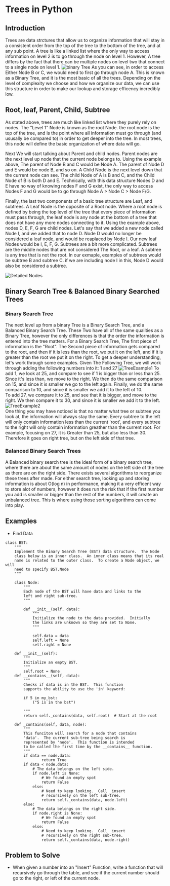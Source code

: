 # Trees in Python
## Introduction
Trees are data strctures that allow us to organize information that will stay in a consistent order from the top of the tree to the bottom of the tree, and at any sub point. A tree is like a linked list where the only way to access information on level 2 is to go through the node on level 1. However, A tree differs by the fact that there can be multiple nodes on level two that connect to a single node on level 1. 
![binary Tree](/Pictures/treelevels.png)
As you can see, in order to access Either Node B or C, we would need to first go through node A. This is known as a Binary Tree, and it is the most basic of all the trees.  Depending on the level of complexity we choose and how we organize our data, we can use this structure in order to make our lookup and storage efficency incredibly low.
## Root, leaf, Parent, Child, Subtree
As stated above, trees are much like linked list where they purely rely on nodes. The "Level 1" Node is known as the root Node. the root node is the top of the tree, and is the point where all information must go through (and ususally be compared to) in order to get deeper into the tree. In most trees, this node will define the basic organization of where data will go. 
<br>

Next We will start talking about Parent and child nodes. Parent nodes are the next level up node that the current node belongs to. Using the example above, The parent of Node B and C would be Node A. The parent of Node D and E would be node B, and so on. A Child Node is the next level down that the current node can see. The child Node of A is B and C, and the Child Node of B is both D and E. Technically, with this data structure Nodes D and E have no way of knowing nodes F and G exist, the only way to access Nodes F and G would be to go through Node A > Node C > Node F/G. <br>

Finally, the last two components of a basic tree structure are Leaf, and subtrees. A Leaf Node is the opposite of a Root node. Where a root node is defined by being the top level of the tree that every piece of information must pass through, the leaf node is any node at the bottom of a tree that does not have any more nodes connecting to it. Using the example above, nodes D, E, F, G are child nodes. Let's say that we added a new node called Node I, and we added that to node D. Node D would no longer be considered a leaf node, and would be reaplaced by Node I. Our new leaf Nodes would be I, E, F, G. Subtrees are a bit more complicated. Subtrees are the middle nodes that are not considered The Root, or a leaf. A subtree is any tree that is not the root. In our exmaple, examples of subtrees would be subtree B and subtree C. if we are including node I in this, Node D would also be considered a subtree.
<br>

![Detailed Nodes](/Pictures/NodeDetail.png) 
## Binary Search Tree & Balanced Binary Searched Trees
### Binary Search Tree
The next level up from a binary Tree is a Binary Search Tree, and a Balanced Binary Search Tree.  These Two have all of the same qualities as a Binary Tree, however the only differences is that the order the information is entered into the tree matters. For a Binary Search Tree, The first piece of information is the "Root". The Second piece of information gets compared to the root, and then if it is less than the root, we put it on the left, and if it is greater than the root we put it on the right. To get a deeper understanding, let's work through some examples. Given The Following Tree, we will work through adding the following numbers into it: 1 and 27
![TreeExample1](/Pictures/TreeExample1.png)
To add 1, we look at 25, and compare to see if 1 is bigger than or less than 25. Since it's less than, we move to the right. We then do the same comparison on 15, and since it is smaller we go to the left again. Finally, we do the same comparison to 10, and since it is smaller we add it to the left of 10. 
<br>
To add 27, we compare it to 25, and see that it is bigger, and move to the right. We then compare it to 30, and since it is smaller we add it to the left. 
![TreeExample2](/Pictures/TreeExample2.png)
<br>
One thing you may have noticed is that no matter what tree or subtree you look at, the information will always stay the same. Every subtree to the left will only contain information less than the current 'root', and every subtree to the right will only contain information greather than the current root. For example, focusing on 27, it is Greater than 25, but also less than 30. Therefore it goes on right tree, but on the left side of that tree. 

### Balanced Binary Search Trees
A Balanced binary search tree is the ideal form of a binary search tree, where there are about the same amount of nodes on the left side of the tree as there are on the right side. There exists several algorithms to reorganize these trees after made. For either search tree, looking up and storing information is about O(log n) in performance, making it a very efficent way to store alot of numbers, however it does run the risk that if the first number you add is smaller or bigger than the rest of the numbers, it will create an unbalanced tree. This is where using those sorting algorithms can come into play. 
## Examples
* Find Data
```
class BST:
    """
    Implement the Binary Search Tree (BST) data structure.  The Node 
    class below is an inner class.  An inner class means that its real 
    name is related to the outer class.  To create a Node object, we will 
    need to specify BST.Node
    """

    class Node:
        """
        Each node of the BST will have data and links to the 
        left and right sub-tree. 
        """

        def __init__(self, data):
            """ 
            Initialize the node to the data provided.  Initially
            the links are unknown so they are set to None.
            """
       
            self.data = data
            self.left = None
            self.right = None

    def __init__(self):
        """
        Initialize an empty BST.
        """
        self.root = None
    def __contains__(self, data):
        """ 
        Checks if data is in the BST.  This function
        supports the ability to use the 'in' keyword:

        if 5 in my_bst:
            ("5 is in the bst")

        """
        return self._contains(data, self.root)  # Start at the root

    def _contains(self, data, node):
        """
        This funciton will search for a node that contains
        'data'.  The current sub-tree being search is 
        represented by 'node'.  This function is intended
        to be called the first time by the __contains__ function.
        """
        if data == node.data:
                return True
        if data < node.data:
            # The data belongs on the left side.
            if node.left is None:
                # We found an empty spot
                return False
            else:
                # Need to keep looking.  Call _insert
                # recursively on the left sub-tree.
                return self._contains(data, node.left)
        else:
            # The data belongs on the right side.
            if node.right is None:
                # We found an empty spot
                return False
            else:
                # Need to keep looking.  Call _insert
                # recursively on the right sub-tree.
                return self._contains(data, node.right)        
```
## Problem to Solve
* When given a number into an "Insert" Function, write a function that will recursively go through the table, and see if the current number should go to the right, or left of the current node. 